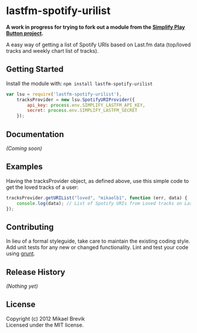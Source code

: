 # lastfm-spotify-urilist

__A work in progress for trying to fork out a module from the [Simplify Play Button project](https://github.com/mikaelbr/simplify-playbutton).__

A easy way of getting a list of Spotify URIs based on Last.fm data (top/loved tracks and weekly chart list of tracks).

## Getting Started
Install the module with: `npm install lastfm-spotify-urilist`

```javascript
var lsu = require('lastfm-spotify-urilist'),
    tracksProvider = new lsu.SpotifyURIProvider({
        api_key: process.env.SIMPLIFY_LASTFM_API_KEY,
        secret: process.env.SIMPLIFY_LASTFM_SECRET
    });
```

## Documentation
_(Coming soon)_

## Examples
Having the tracksProvider object, as defined above, use this simple code to get the loved tracks of a user:

```javascript
tracksProvider.getURIList("loved", "mikaelb1", function (err, data) {
    console.log(data); // List of Spotify URIs from Loved tracks on Last.fm 
});

```

## Contributing
In lieu of a formal styleguide, take care to maintain the existing coding style. Add unit tests for any new or changed functionality. Lint and test your code using [grunt](https://github.com/cowboy/grunt).

## Release History
_(Nothing yet)_

## License
Copyright (c) 2012 Mikael Brevik  
Licensed under the MIT license.
